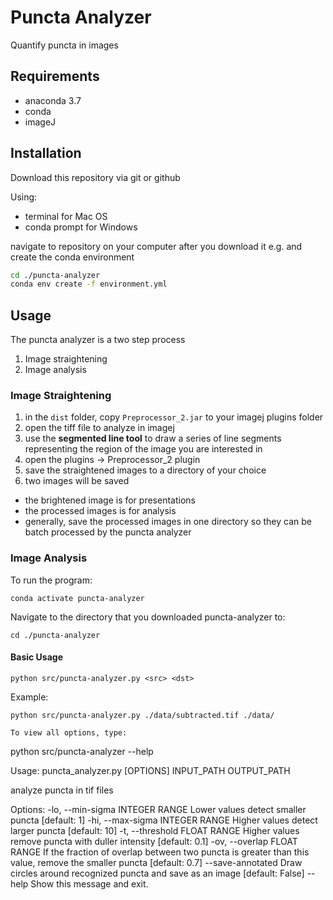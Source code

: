 # Puncta Analyzer
Quantify puncta in images

## Requirements
- anaconda 3.7
- conda
- imageJ

## Installation
Download this repository via git or github

Using:
- terminal for Mac OS
- conda prompt for Windows

navigate to repository on your computer after you download it e.g.
and create the conda environment

```sh
cd ./puncta-analyzer
conda env create -f environment.yml
```

## Usage

The puncta analyzer is a two step process
1.  Image straightening
2.  Image analysis

### Image Straightening
1. in the `dist` folder, copy `Preprocessor_2.jar` to your imagej plugins folder
2. open the tiff file to analyze in imagej
3. use the **segmented line tool** to draw a series of line segments representing the region of the image you are interested in
4. open the plugins -> Preprocessor_2 plugin
5. save the straightened images to a directory of your choice
6. two images will be saved
  - the brightened image is for presentations
  - the processed images is for analysis
  - generally, save the processed images in one directory so they can be batch processed by the puncta analyzer


### Image Analysis
To run the program:
```
conda activate puncta-analyzer
```

Navigate to the directory that you downloaded puncta-analyzer to:
```
cd ./puncta-analyzer
```

#### Basic Usage
```
python src/puncta-analyzer.py <src> <dst>
```

Example:
```
python src/puncta-analyzer.py ./data/subtracted.tif ./data/

To view all options, type:
```
python src/puncta-analyzer --help

Usage: puncta_analyzer.py [OPTIONS] INPUT_PATH OUTPUT_PATH

  analyze puncta in tif files

Options:
  -lo, --min-sigma INTEGER RANGE  Lower values detect smaller puncta
                                  [default: 1]
  -hi, --max-sigma INTEGER RANGE  Higher values detect larger puncta
                                  [default: 10]
  -t, --threshold FLOAT RANGE     Higher values remove puncta with duller
                                  intensity  [default: 0.1]
  -ov, --overlap FLOAT RANGE      If the fraction of overlap between two
                                  puncta is greater than this value, remove
                                  the smaller puncta  [default: 0.7]
  --save-annotated                Draw circles around recognized puncta and
                                  save as an image  [default: False]
  --help                          Show this message and exit.
```

